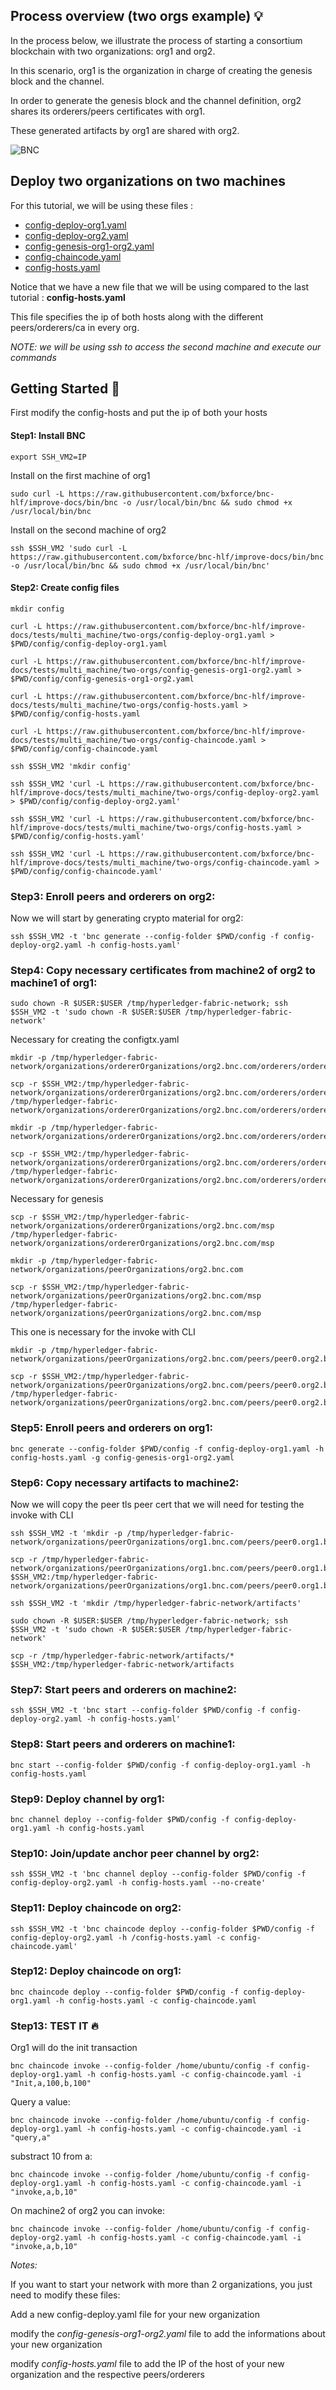 ## Process overview (two orgs example) :bulb:

In the process below, we illustrate the process of starting a consortium blockchain with two organizations: org1 and org2.

In this scenario, org1 is the organization in charge of creating the genesis block and the channel. 

In order to generate the genesis block and the channel definition, org2 shares its orderers/peers certificates with org1.

These generated artifacts by org1 are shared with org2.


![BNC](/docs/images/bnc.PNG)

## Deploy two organizations on two machines

For this tutorial, we will be using these files :

* [config-deploy-org1.yaml](https://github.com/bxforce/bnc-hlf/blob/improve-docs/tests/multi_machine/two-orgs/config-deploy-org1.yaml)
* [config-deploy-org2.yaml](https://github.com/bxforce/bnc-hlf/blob/improve-docs/tests/multi_machine/two-orgs/config-deploy-org2.yaml)
* [config-genesis-org1-org2.yaml](https://github.com/bxforce/bnc-hlf/blob/improve-docs/tests/multi_machine/two-orgs/config-genesis-org1-org2.yaml)
* [config-chaincode.yaml](https://github.com/bxforce/bnc-hlf/blob/improve-docs/tests/multi_machine/two-orgs/config-chaincode.yaml)
* [config-hosts.yaml](https://github.com/bxforce/bnc-hlf/blob/improve-docs/tests/multi_machine/two-orgs/config-hosts.yaml)

Notice that we have a new file that we will be using compared to the last tutorial : **config-hosts.yaml**

This file specifies the ip of both hosts along with the different peers/orderers/ca in every org.

_NOTE: we will be using ssh to access the second machine and execute our commands_


## Getting Started :rocket:

First modify the config-hosts and put the ip of both your hosts

#### Step1: Install BNC

````aidl
export SSH_VM2=IP
````

Install on the first machine of org1

````aidl
sudo curl -L https://raw.githubusercontent.com/bxforce/bnc-hlf/improve-docs/bin/bnc -o /usr/local/bin/bnc && sudo chmod +x /usr/local/bin/bnc
````

Install on the second machine of org2

````aidl
ssh $SSH_VM2 'sudo curl -L https://raw.githubusercontent.com/bxforce/bnc-hlf/improve-docs/bin/bnc -o /usr/local/bin/bnc && sudo chmod +x /usr/local/bin/bnc'
````

#### Step2: Create config files

````aidl
mkdir config
````

````aidl
curl -L https://raw.githubusercontent.com/bxforce/bnc-hlf/improve-docs/tests/multi_machine/two-orgs/config-deploy-org1.yaml > $PWD/config/config-deploy-org1.yaml
````

````aidl
curl -L https://raw.githubusercontent.com/bxforce/bnc-hlf/improve-docs/tests/multi_machine/two-orgs/config-genesis-org1-org2.yaml > $PWD/config/config-genesis-org1-org2.yaml
````

````aidl
curl -L https://raw.githubusercontent.com/bxforce/bnc-hlf/improve-docs/tests/multi_machine/two-orgs/config-hosts.yaml > $PWD/config/config-hosts.yaml
````

````aidl
curl -L https://raw.githubusercontent.com/bxforce/bnc-hlf/improve-docs/tests/multi_machine/two-orgs/config-chaincode.yaml > $PWD/config/config-chaincode.yaml
````

````aidl
ssh $SSH_VM2 'mkdir config'
````

````aidl
ssh $SSH_VM2 'curl -L https://raw.githubusercontent.com/bxforce/bnc-hlf/improve-docs/tests/multi_machine/two-orgs/config-deploy-org2.yaml > $PWD/config/config-deploy-org2.yaml'
````

````aidl
ssh $SSH_VM2 'curl -L https://raw.githubusercontent.com/bxforce/bnc-hlf/improve-docs/tests/multi_machine/two-orgs/config-hosts.yaml > $PWD/config/config-hosts.yaml'
````

````aidl
ssh $SSH_VM2 'curl -L https://raw.githubusercontent.com/bxforce/bnc-hlf/improve-docs/tests/multi_machine/two-orgs/config-chaincode.yaml > $PWD/config/config-chaincode.yaml'
````

### Step3: Enroll peers and orderers on org2:


Now we will start by generating crypto material for org2:

````aidl
ssh $SSH_VM2 -t 'bnc generate --config-folder $PWD/config -f config-deploy-org2.yaml -h config-hosts.yaml'
````


### Step4: Copy necessary certificates from machine2 of org2 to machine1 of org1:

````aidl
sudo chown -R $USER:$USER /tmp/hyperledger-fabric-network; ssh $SSH_VM2 -t 'sudo chown -R $USER:$USER /tmp/hyperledger-fabric-network'
````

Necessary for creating the configtx.yaml

````aidl
mkdir -p /tmp/hyperledger-fabric-network/organizations/ordererOrganizations/org2.bnc.com/orderers/orderer3.bnc.com/tls
````

````aidl
scp -r $SSH_VM2:/tmp/hyperledger-fabric-network/organizations/ordererOrganizations/org2.bnc.com/orderers/orderer3.bnc.com/tls/server.crt /tmp/hyperledger-fabric-network/organizations/ordererOrganizations/org2.bnc.com/orderers/orderer3.bnc.com/tls/server.crt
````

````aidl
mkdir -p /tmp/hyperledger-fabric-network/organizations/ordererOrganizations/org2.bnc.com/orderers/orderer4.bnc.com/tls
````
  
````aidl
scp -r $SSH_VM2:/tmp/hyperledger-fabric-network/organizations/ordererOrganizations/org2.bnc.com/orderers/orderer4.bnc.com/tls/server.crt /tmp/hyperledger-fabric-network/organizations/ordererOrganizations/org2.bnc.com/orderers/orderer4.bnc.com/tls/server.crt
````

Necessary for genesis

````aidl
scp -r $SSH_VM2:/tmp/hyperledger-fabric-network/organizations/ordererOrganizations/org2.bnc.com/msp /tmp/hyperledger-fabric-network/organizations/ordererOrganizations/org2.bnc.com/msp
````

````aidl
mkdir -p /tmp/hyperledger-fabric-network/organizations/peerOrganizations/org2.bnc.com
````
  
````aidl
scp -r $SSH_VM2:/tmp/hyperledger-fabric-network/organizations/peerOrganizations/org2.bnc.com/msp /tmp/hyperledger-fabric-network/organizations/peerOrganizations/org2.bnc.com/msp
````

This one is necessary for the invoke with CLI
  
````aidl
mkdir -p /tmp/hyperledger-fabric-network/organizations/peerOrganizations/org2.bnc.com/peers/peer0.org2.bnc.com/tls
````

````aidl
scp -r $SSH_VM2:/tmp/hyperledger-fabric-network/organizations/peerOrganizations/org2.bnc.com/peers/peer0.org2.bnc.com/tls/ca.crt /tmp/hyperledger-fabric-network/organizations/peerOrganizations/org2.bnc.com/peers/peer0.org2.bnc.com/tls/ca.crt
````

### Step5: Enroll peers and orderers on org1:

````aidl
bnc generate --config-folder $PWD/config -f config-deploy-org1.yaml -h config-hosts.yaml -g config-genesis-org1-org2.yaml
````

### Step6: Copy necessary artifacts to machine2:

Now we will copy the peer tls peer cert that we will need for testing the invoke with CLI

````aidl
ssh $SSH_VM2 -t 'mkdir -p /tmp/hyperledger-fabric-network/organizations/peerOrganizations/org1.bnc.com/peers/peer0.org1.bnc.com'
````

````aidl
scp -r /tmp/hyperledger-fabric-network/organizations/peerOrganizations/org1.bnc.com/peers/peer0.org1.bnc.com/tls $SSH_VM2:/tmp/hyperledger-fabric-network/organizations/peerOrganizations/org1.bnc.com/peers/peer0.org1.bnc.com/tls
````

````aidl
ssh $SSH_VM2 -t 'mkdir /tmp/hyperledger-fabric-network/artifacts'
````

````aidl
sudo chown -R $USER:$USER /tmp/hyperledger-fabric-network; ssh $SSH_VM2 -t 'sudo chown -R $USER:$USER /tmp/hyperledger-fabric-network'
````

````aidl
scp -r /tmp/hyperledger-fabric-network/artifacts/* $SSH_VM2:/tmp/hyperledger-fabric-network/artifacts
````

### Step7: Start peers and orderers on machine2:

````aidl
ssh $SSH_VM2 -t 'bnc start --config-folder $PWD/config -f config-deploy-org2.yaml -h config-hosts.yaml'
````

### Step8: Start peers and orderers on machine1:

````aidl
bnc start --config-folder $PWD/config -f config-deploy-org1.yaml -h config-hosts.yaml
````

### Step9: Deploy channel by org1:

````aidl
bnc channel deploy --config-folder $PWD/config -f config-deploy-org1.yaml -h config-hosts.yaml
````

### Step10: Join/update anchor peer channel by org2:

````aidl
ssh $SSH_VM2 -t 'bnc channel deploy --config-folder $PWD/config -f config-deploy-org2.yaml -h config-hosts.yaml --no-create'
````

### Step11: Deploy chaincode on org2:

````aidl
ssh $SSH_VM2 -t 'bnc chaincode deploy --config-folder $PWD/config -f config-deploy-org2.yaml -h /config-hosts.yaml -c config-chaincode.yaml'
````

### Step12: Deploy chaincode on org1:

````aidl
bnc chaincode deploy --config-folder $PWD/config -f config-deploy-org1.yaml -h config-hosts.yaml -c config-chaincode.yaml
````

### Step13: TEST IT :fire:

Org1 will do the init transaction
````aidl
bnc chaincode invoke --config-folder /home/ubuntu/config -f config-deploy-org1.yaml -h config-hosts.yaml -c config-chaincode.yaml -i "Init,a,100,b,100"
````

Query a value:

````aidl
bnc chaincode invoke --config-folder /home/ubuntu/config -f config-deploy-org1.yaml -h config-hosts.yaml -c config-chaincode.yaml -i "query,a"
````

substract 10 from a:

````aidl 
bnc chaincode invoke --config-folder /home/ubuntu/config -f config-deploy-org1.yaml -h config-hosts.yaml -c config-chaincode.yaml -i "invoke,a,b,10"
````

On machine2 of org2 you can invoke:
````aidl
bnc chaincode invoke --config-folder /home/ubuntu/config -f config-deploy-org2.yaml -h config-hosts.yaml -c config-chaincode.yaml -i "invoke,a,b,10"
````

_Notes:_

If you want to start your network with more than 2 organizations, you just need to modify these files:

Add a new config-deploy.yaml file for your new organization

modify the _config-genesis-org1-org2.yaml_ file to add the informations about your new organization

modify _config-hosts.yaml_ file to add the IP of the host of your new organization and the respective peers/orderers









